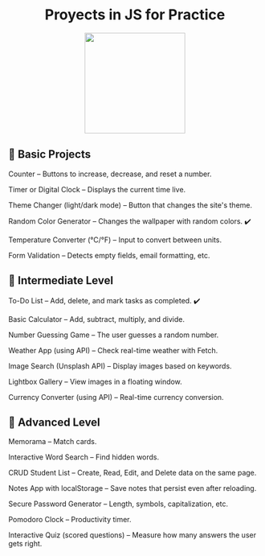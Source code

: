 <h1 align="center"> Proyects in JS for Practice </h1>

<p align="center">
  <a href="https://skillicons.dev">
  <img src="https://skillicons.dev/icons?i=html,css,js" align="center" width="200px" />
</a>

<h2> 🔹 Basic Projects </h2>
  
Counter – Buttons to increase, decrease, and reset a number.

Timer or Digital Clock – Displays the current time live.

Theme Changer (light/dark mode) – Button that changes the site's theme.

Random Color Generator – Changes the wallpaper with random colors. ✔️

Temperature Converter (°C/°F) – Input to convert between units.

Form Validation – Detects empty fields, email formatting, etc.

<h2>🔸 Intermediate Level </h2>

To-Do List – Add, delete, and mark tasks as completed. ✔️

Basic Calculator – Add, subtract, multiply, and divide.

Number Guessing Game – The user guesses a random number.

Weather App (using API) – Check real-time weather with Fetch.

Image Search (Unsplash API) – Display images based on keywords.

Lightbox Gallery – View images in a floating window.

Currency Converter (using API) – Real-time currency conversion.

<h2>🔷 Advanced Level </h2>

Memorama – Match cards.

Interactive Word Search – Find hidden words.

CRUD Student List – Create, Read, Edit, and Delete data on the same page.

Notes App with localStorage – Save notes that persist even after reloading.

Secure Password Generator – Length, symbols, capitalization, etc.

Pomodoro Clock – Productivity timer.

Interactive Quiz (scored questions) – Measure how many answers the user gets right.
</h2>
